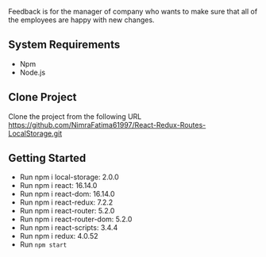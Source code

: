 Feedback is for the manager of company who wants to make sure that all of the employees are happy with new changes.

## System Requirements
* Npm
* Node.js

## Clone Project
Clone the project from the following URL https://github.com/NimraFatima61997/React-Redux-Routes-LocalStorage.git

## Getting Started
* Run npm i local-storage: 2.0.0
* Run npm i react: 16.14.0
* Run npm i react-dom: 16.14.0
* Run npm i react-redux: 7.2.2
* Run npm i react-router: 5.2.0
* Run npm i react-router-dom: 5.2.0
* Run npm i react-scripts: 3.4.4
* Run npm i redux: 4.0.52
* Run  `npm start`
